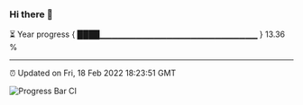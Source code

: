 ### Hi there 👋

⏳ Year progress { ████▁▁▁▁▁▁▁▁▁▁▁▁▁▁▁▁▁▁▁▁▁▁▁▁▁▁ } 13.36 %

---

⏰ Updated on Fri, 18 Feb 2022 18:23:51 GMT

![Progress Bar CI](https://github.com/ZhaoGui/ZhaoGui/workflows/Progress%20Bar%20CI/badge.svg)
